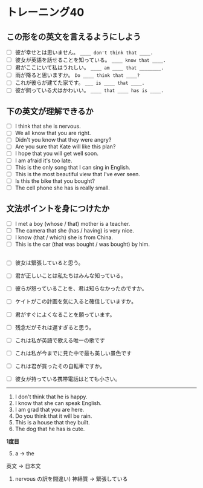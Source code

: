 # トレーニング40

## この形をの英文を言えるようにしよう

- [ ] 彼が幸せとは思いません。 `____ don't think that ____.`
- [ ] 彼女が英語を話せることを知っている。 `____ know that ____.`
- [ ] 君がここにいて私はうれしい。 `____ am ____ that ________.`
- [ ] 雨が降ると思いますか。 `Do ____ think that ____?`
- [ ] これが彼らが建てた家です。 `___ is ____ that ____.`
- [ ] 彼が飼っている犬はかわいい。 `____ that ____ has is ____.`

## 下の英文が理解できるか

- [ ] I think that she is nervous.
- [ ] We all know that you are right.
- [ ] Didn't you know that they were angry?
- [ ] Are you sure that Kate will like this plan?
- [ ] I hope that you will get well soon.
- [ ] I am afraid it's too late.
- [ ] This is the only song that I can sing in English.
- [ ] This is the most beautiful view that I've ever seen.
- [ ] Is this the bike that you bought?
- [ ] The cell phone she has is really small.

## 文法ポイントを身につけたか

- [ ] I met a boy (whose / that) mother is a teacher.
- [ ] The camera that she (has / having) is very nice.
- [ ] I know (that / which) she is from China.
- [ ] This is the car (that was bought / was bought) by him.

## 

- [ ] 彼女は緊張していると思う。
- [ ] 君が正しいことは私たちはみんな知っている。
- [ ] 彼らが怒っていることを、君は知らなかったのですか。
- [ ] ケイトがこの計画を気に入ると確信していますか。
- [ ] 君がすぐによくなることを願っています。
- [ ] 残念だがそれは遅すぎると思う。
- [ ] これは私が英語で歌える唯一の歌です
- [ ] これは私が今までに見た中で最も美しい景色です
- [ ] これは君が買ったその自転車ですか。
- [ ] 彼女が持っている携帯電話はとても小さい。


* * * 

1. I don't think that he is happy.
2. I know that she can speak English.
3. I am grad that you are here.
4. Do you think that it will be rain.
5. This is a house that they built.
6. The dog that he has is cute.


__1度目__

5. a → the

英文 → 日本文

1. nervous の訳を間違い) 神経質 → 緊張している
